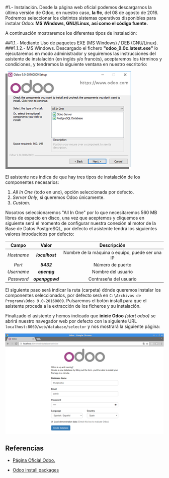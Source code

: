 #1.- Instalación.
Desde la página web oficial podemos descargarnos la última versión de Odoo, en nuestro caso, **la 9c**, del 08 de agosto de 2016. Podremos seleccionar los distintos sistemas operativos disponibles para instalar Odoo: **MS Windows, GNU/Linux, así como el código fuente.**

A continuación mostraremos los diferentes tipos de instalación:

##1.1.- Mediante Uso de paquetes EXE (MS Windows) / DEB (GNU/Linux).
###1.1.2.- MS Windows.
Descargado el fichero  **"odoo_9.0c.latest.exe"** lo ejecutaremos en modo administrador y seguiremos las instrucciones del asistente de instalación (en inglés y/o francés), aceptaremos los términos y condiciones, y tendremos la siguiente ventana en nuestro escritorio:

![odoo_install_win_.png](./images/odoo_install_win_.png "Asistente Instalación de Odoo")

El asistente nos indica de que hay tres tipos de instalación de los componentes necesarios:
1. *All In One* (todo en uno), opción seleccionada por defecto.
2. *Server Only*, si queremos Odoo únicamente.
3. *Custom*.

Nosotros seleccionaremos "All In One" por lo que necesitaremos 560 MB libres de espacio en disco, una vez que aceptemos y cliquemos en siguiente será el momento de configurar nuestra conexión al motor de la Base de Datos PostgreSQL, por defecto el asistente tendrá los siguientes valores introducidos por defecto:

| Campo | Valor | Descripción |
|:--------:|:--------:|:---------:|
| *Hostname* | ***localhost*** | Nombre de la máquina o equipo, puede ser una IP |
| *Port* | ***5432*** | Número de puerto |
| *Username* | ***openpg*** | Nombre del usuario |
| *Password* | ***openpgpwd*** | Contraseña del usuario |

El siguiente paso será indicar la ruta (carpeta) dónde queremos instalar los componentes seleccionados, por defecto será en `C:\Archivos de Programa\Odoo 9.0-20160809`. Pulsaremos el botón install para que el asistente proceda a la extracción de los ficheros y su instalación.

Finalizado el asistente y hemos indicado que **inicie Odoo** *(start odoo)* se abrirá nuestro navegador web por defecto con la siguiente URL `localhost:8069/web/database/selector` y nos mostrará la siguiente página:

![](./images/linux_browser_odoo_first_start.png)

## Referencias
+ [Página Oficial Odoo.](https://www.odoo.com/es_ES/)

+ [Odoo install packages](https://www.odoo.com/documentation/9.0/setup/install.html#setup-install-packaged)